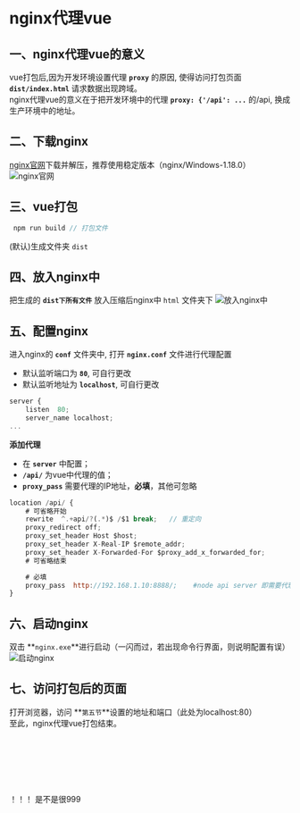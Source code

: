 # nginx代理vue

## 一、nginx代理vue的意义
vue打包后,因为开发环境设置代理 **`proxy`** 的原因, 使得访问打包页面 **`dist/index.html`** 请求数据出现跨域。</br>
nginx代理vue的意义在于把开发环境中的代理 **`proxy: {'/api': ...`** 的/api, 换成生产环境中的地址。

## 二、下载nginx
[nginx官网](http://nginx.org/en/download.html)下载并解压，推荐使用稳定版本（nginx/Windows-1.18.0）
![nginx官网](/docs/assets/images/nginxToVue1.png)

## 三、vue打包
```javascript
 npm run build // 打包文件
```
(默认)生成文件夹 `dist`

## 四、放入nginx中
把生成的 **`dist下所有文件`** 放入压缩后nginx中 `html` 文件夹下
![放入nginx中](/docs/assets/images/nginxToVue2.png)

## 五、配置nginx
进入nginx的 **`conf`** 文件夹中, 打开 **`nginx.conf`** 文件进行代理配置

+ 默认监听端口为 **`80`**, 可自行更改
+ 默认监听地址为 **`localhost`**, 可自行更改
``` javascript
server {
    listen  80;
    server_name localhost;
...
```

**添加代理**
 + 在 **`server`** 中配置；
 + **`/api/`** 为vue中代理的值；
 + **`proxy_pass`** 需要代理的IP地址，**必填**，其他可忽略
``` javascript
location /api/ {
    # 可省略开始
    rewrite  ^.+api/?(.*)$ /$1 break;   // 重定向
    proxy_redirect off;
    proxy_set_header Host $host;
    proxy_set_header X-Real-IP $remote_addr;
    proxy_set_header X-Forwarded-For $proxy_add_x_forwarded_for;
    # 可省略结束

    # 必填
    proxy_pass  http://192.168.1.10:8888/;    #node api server 即需要代理的IP地址
}
```

## 六、启动nginx
双击 **`nginx.exe`**进行启动（一闪而过，若出现命令行界面，则说明配置有误）
![启动nginx](/docs/assets/images/nginxToVue4.png)

## 七、访问打包后的页面
打开浏览器，访问 **`第五节`**设置的地址和端口（此处为localhost:80）</br>
至此，nginx代理vue打包结束。



</br></br></br></br></br></br>
！！！ 是不是很999
